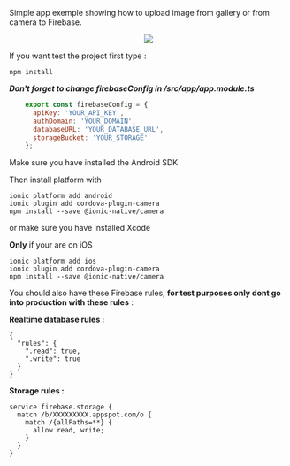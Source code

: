 Simple app exemple showing how to upload image from gallery or from camera to Firebase.

<p align="center">
  <img src="https://j.gifs.com/Y693g0.gif" />
</p>

If you want test the project first type :
```
npm install
```
***Don't forget to change firebaseConfig in /src/app/app.module.ts***
```javascript
    export const firebaseConfig = {
      apiKey: 'YOUR_API_KEY',
      authDomain: 'YOUR_DOMAIN',
      databaseURL: 'YOUR_DATABASE_URL',
      storageBucket: 'YOUR_STORAGE'
    };
```  
Make sure you have installed the Android SDK 

Then install platform with 
```
ionic platform add android
ionic plugin add cordova-plugin-camera
npm install --save @ionic-native/camera
```
or make sure you have installed Xcode

**Only** if your are on iOS
```
ionic platform add ios
ionic plugin add cordova-plugin-camera
npm install --save @ionic-native/camera
```

You should also have these Firebase rules, **for test purposes only dont go into production with these rules** :

**Realtime database rules :**

    {
      "rules": {
        ".read": true,
        ".write": true
      }
    }


**Storage rules :**

    service firebase.storage {
      match /b/XXXXXXXXX.appspot.com/o {
        match /{allPaths=**} {
          allow read, write;
        }
      }
    }
